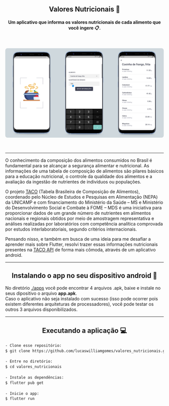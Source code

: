 <h2 align="center">Valores Nutricionais 🍛</h2>
<h4 align="center">Um aplicativo que informa os valores nutricionais de cada alimento que você ingere 📋.</h4>
<br>

<p float="left" align="center">
    <img style="border-radius: 7px" alt="splash page" title="splash page" src=".github/assets/screens.jpg"/>
</p> <br>

---

<p>
   O conhecimento da composição dos alimentos consumidos no Brasil é fundamental para se alcançar a segurança alimentar e nutricional. As informações de uma tabela de composição de alimentos são pilares básicos para a educação nutricional, o controle da qualidade dos alimentos e a avaliação da ingestão de nutrientes de indivíduos ou populações.  
</p>
<p> 
    O projeto <a href="https://www.nepa.unicamp.br/publicacoes/projeto-taco">TACO</a> (Tabela Brasileira de Composição de Alimentos), coordenado pelo Núcleo de Estudos e Pesquisas em Alimentação (NEPA) da UNICAMP e com financiamento do Ministério da Saúde – MS e Ministério do Desenvolvimento Social e Combate à FOME – MDS é uma iniciativa para proporcionar dados de um grande número de nutrientes em alimentos nacionais e regionais obtidos por meio de amostragem representativa e análises realizadas por laboratórios com competência analítica comprovada por estudos interlaboratoriais, segundo critérios internacionais. 
</p>

<p>
    Pensando nisso, e também em busca de uma ideia para me desafiar a aprender mais sobre Flutter, resolvi trazer essas informações nutricionais presentes na <a href="https://github.com/raulfdm/taco-api">TACO API</a> de forma mais cômoda, através de um aplicativo android.
</p>

---

<h2 align="center">Instalando o app no seu dispositivo android 📱</h2>
<p> 
    No diretório <a href="https://github.com/lucaswilliamgomes/valores_nutricionais/tree/main/apps">./apps</a> você pode encontrar 4 arquivos .apk, baixe e instale no seus dipositivo o arquivo <strong>app.apk</strong>.<br>Caso o aplicativo não seja instalado com sucesso (isso pode ocorrer pois existem diferentes arquiteturas de processadores), você pode testar os outros 3 arquivos disponibilizados.
</p>

--- 

<h2 align="center">Executando a aplicação 💻</h2>

   ```Bash
   - Clone esse repositório:
   $ git clone https://github.com/lucaswilliamgomes/valores_nutricionais.git

   - Entre no diretório:
   $ cd valores_nutricionais

   - Instale as dependências:
   $ flutter pub get

   - Inicie o app: 
   $ flutter run
   ```
   